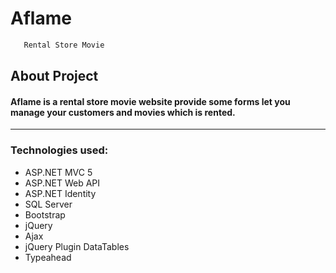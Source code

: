 # Aflame

```bash
   Rental Store Movie
```
## About Project
#### Aflame  is a rental store movie website provide some forms let you manage your customers and movies which is rented.
___

### Technologies used:
* ASP.NET MVC 5
* ASP.NET Web API
* ASP.NET Identity
* SQL Server
* Bootstrap
* jQuery
* Ajax
* jQuery Plugin DataTables
* Typeahead
